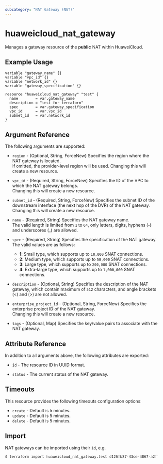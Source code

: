 ```yaml
---
subcategory: "NAT Gateway (NAT)"
---
```


# huaweicloud_nat_gateway

Manages a gateway resource of the **public** NAT within HuaweiCloud.

## Example Usage

```hcl
variable "gateway_name" {}
variable "vpc_id" {}
variable "network_id" {}
variable "gateway_specification" {}

resource "huaweicloud_nat_gateway" "test" {
  name        = var.gateway_name
  description = "test for terraform"
  spec        = var.gateway_specification
  vpc_id      = var.vpc_id
  subnet_id   = var.network_id
}
```

## Argument Reference

The following arguments are supported:

* `region` - (Optional, String, ForceNew) Specifies the region where the NAT gateway is located.  
  If omitted, the provider-level region will be used. Changing this will create a new resource.

* `vpc_id` - (Required, String, ForceNew) Specifies the ID of the VPC to which the NAT gateway belongs.  
  Changing this will create a new resource.

* `subnet_id` - (Required, String, ForceNew) Specifies the subnet ID of the downstream interface (the next hop of the
  DVR) of the NAT gateway.  
  Changing this will create a new resource.

* `name` - (Required, String) Specifies the NAT gateway name.  
  The valid length is limited from `1` to `64`, only letters, digits, hyphens (-) and underscores (_) are allowed.

* `spec` - (Required, String) Specifies the specification of the NAT gateway. The valid values are as follows:
  + **1**: Small type, which supports up to `10,000` SNAT connections.
  + **2**: Medium type, which supports up to `50,000` SNAT connections.
  + **3**: Large type, which supports up to `200,000` SNAT connections.
  + **4**: Extra-large type, which supports up to `1,000,000` SNAT connections.

* `description` - (Optional, String) Specifies the description of the NAT gateway, which contain maximum of `512`
  characters, and angle brackets (<) and (>) are not allowed.

* `enterprise_project_id` - (Optional, String, ForceNew) Specifies the enterprise project ID of the NAT gateway.  
  Changing this will create a new resource.

* `tags` - (Optional, Map) Specifies the key/value pairs to associate with the NAT gateway.

## Attribute Reference

In addition to all arguments above, the following attributes are exported:

* `id` - The resource ID in UUID format.

* `status` - The current status of the NAT gateway.

## Timeouts

This resource provides the following timeouts configuration options:

* `create` - Default is 5 minutes.
* `update` - Default is 5 minutes.
* `delete` - Default is 5 minutes.

## Import

NAT gateways can be imported using their `id`, e.g.

```bash
$ terraform import huaweicloud_nat_gateway.test d126fb87-43ce-4867-a2ff-cf34af3765d9
```
